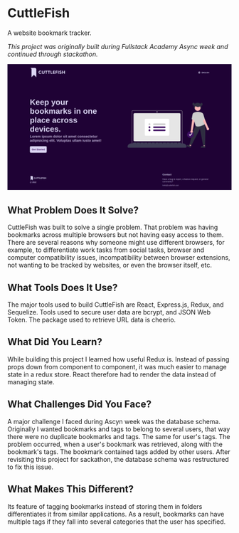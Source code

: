 # CuttleFish

A website bookmark tracker.

_This project was originally built during Fullstack Academy Async week and continued through stackathon._

![alt text](img.png)

## What Problem Does It Solve?

CuttleFish was built to solve a single problem. That problem was having bookmarks across multiple browsers but not having easy access to them. There are several reasons why someone might use different browsers, for example, to differentiate work tasks from social tasks, browser and computer compatibility issues, incompatibility between browser extensions, not wanting to be tracked by websites, or even the browser itself, etc.

## What Tools Does It Use?

The major tools used to build CuttleFish are React, Express.js, Redux, and Sequelize. Tools used to secure user data are bcrypt, and JSON Web Token. The package used to retrieve URL data is cheerio.

## What Did You Learn?

While building this project I learned how useful Redux is. Instead of passing props down from component to component, it was much easier to manage state in a redux store. React therefore had to render the data instead of managing state.

## What Challenges Did You Face?

A major challenge I faced during Ascyn week was the database schema. Originally I wanted bookmarks and tags to belong to several users, that way there were no duplicate bookmarks and tags. The same for user's tags. The problem occurred, when a user's bookmark was retrieved, along with the bookmark's tags. The bookmark contained tags added by other users. After revisiting this project for sackathon, the database schema was restructured to fix this issue.

## What Makes This Different?

Its feature of tagging bookmarks instead of storing them in folders differentiates it from similar applications. As a result, bookmarks can have multiple tags if they fall into several categories that the user has specified.
